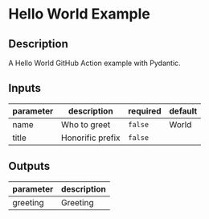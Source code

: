 # Hello World Example

<!-- action-docs-description -->

## Description

A Hello World GitHub Action example with Pydantic.

<!-- action-docs-description -->

<!-- action-docs-inputs -->

## Inputs

| parameter | description      | required | default |
| --------- | ---------------- | -------- | ------- |
| name      | Who to greet     | `false`  | World   |
| title     | Honorific prefix | `false`  |         |

<!-- action-docs-inputs -->

<!-- action-docs-outputs -->

## Outputs

| parameter | description |
| --------- | ----------- |
| greeting  | Greeting    |

<!-- action-docs-outputs -->
